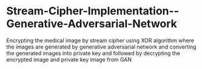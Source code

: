 # Stream-Cipher-Implementation--Generative-Adversarial-Network
Encrypting the medical image by stream cipher using XOR algorithm where the images are generated by generative adversarial network and converting the generated images into private key and followed by decrypting the encrypted image and private key image from GAN
